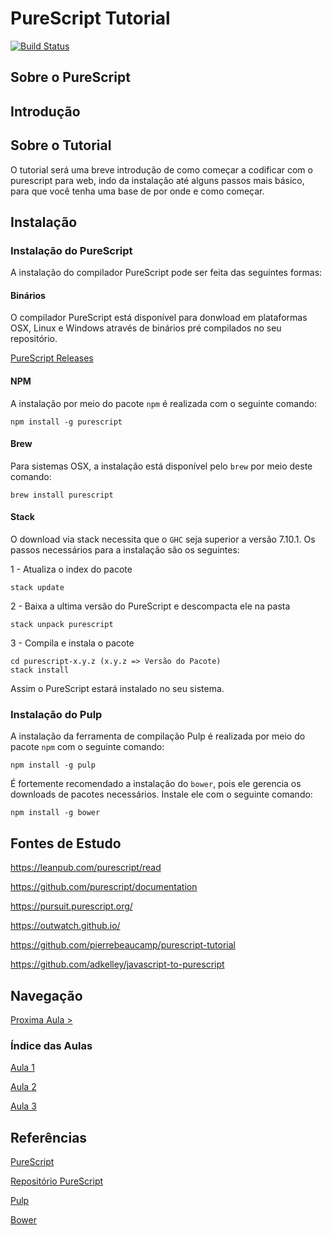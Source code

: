 # PureScript Tutorial
[![Build Status](https://travis-ci.org/kassiacatarine/PureScript-Tutorial.svg?branch=master)](https://travis-ci.org/kassiacatarine/PureScript-Tutorial)
## Sobre o PureScript

## Introdução

## Sobre o Tutorial

O tutorial será uma breve introdução de como começar a codificar com o purescript para web, indo da instalação até alguns passos mais básico, para que você tenha uma base de por onde e como começar.

## Instalação

### Instalação do PureScript

A instalação do compilador PureScript pode ser feita das seguintes formas:

#### Binários

O compilador PureScript está disponível para donwload em plataformas OSX, Linux e Windows através de binários pré compilados no seu repositório.

[PureScript Releases](https://github.com/purescript/purescript/release)

#### NPM

A instalação por meio do pacote `npm` é realizada com o seguinte comando:

    npm install -g purescript

#### Brew

Para sistemas OSX, a instalação está disponível pelo `brew` por meio deste comando:

    brew install purescript

#### Stack

O download via stack necessita que o `GHC` seja superior a versão 7.10.1. Os passos necessários para a instalação são os seguintes:

1 - Atualiza o index do pacote

    stack update

2 - Baixa a ultima versão do PureScript e descompacta ele na pasta

    stack unpack purescript

3 - Compila e instala o pacote

    cd purescript-x.y.z (x.y.z => Versão do Pacote)
    stack install

Assim o PureScript estará instalado no seu 
sistema.

### Instalação do Pulp

A instalação da ferramenta de compilação Pulp é realizada por meio do pacote `npm` com o seguinte comando:

    npm install -g pulp

É fortemente recomendado a instalação do `bower`, pois ele gerencia os downloads de pacotes necessários. Instale ele com o seguinte comando:
    
    npm install -g bower

## Fontes de Estudo

https://leanpub.com/purescript/read

https://github.com/purescript/documentation

https://pursuit.purescript.org/

https://outwatch.github.io/

https://github.com/pierrebeaucamp/purescript-tutorial

https://github.com/adkelley/javascript-to-purescript


## Navegação

[Proxima Aula >](https://github.com/kassiacatarine/PureScript-Tutorial/tree/master/Aula1)

### Índice das Aulas

[Aula 1](https://github.com/kassiacatarine/PureScript-Tutorial/tree/master/Aula1)

[Aula 2](https://github.com/kassiacatarine/PureScript-Tutorial/tree/master/Aula2)

[Aula 3](https://github.com/kassiacatarine/PureScript-Tutorial/tree/master/Aula3)


## Referências

[PureScript](http://www.purescript.org)

[Repositório PureScript](https://github.com/purescript/purescript)

[Pulp](https://github.com/bodil/pulp)

[Bower](https://bower.io/)
